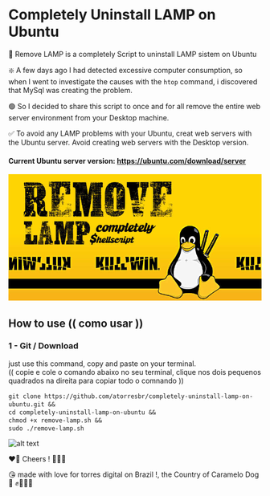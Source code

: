 # Completely Uninstall LAMP on Ubuntu
🐣 Remove LAMP is a completely Script to uninstall LAMP sistem on Ubuntu

❇️ A few days ago I had detected excessive computer consumption, so when I went to investigate the causes with the ``` htop ``` command, i discovered that MySql was creating the problem.

🟢 So I decided to share this script to once and for all remove the entire web server environment from your Desktop machine.

✅ To avoid any LAMP problems with your Ubuntu, creat web servers with the Ubuntu server. Avoid creating web servers with the Desktop version.

####  Current Ubuntu server version: https://ubuntu.com/download/server

![alt text](https://github.com/atorresbr/completely-uninstall-lamp-on-ubuntu/blob/main/img/completely-uninstall-lamp-on-ubuntu.jpg)

## How to use (( como usar )) 

### 1 - Git / Download 
just use this command, copy and paste on your terminal. <br> 
(( copie e cole o comando abaixo no seu terminal, clique nos dois pequenos quadrados na direita para copiar todo o comnando ))

```
git clone https://github.com/atorresbr/completely-uninstall-lamp-on-ubuntu.git &&
cd completely-uninstall-lamp-on-ubuntu &&
chmod +x remove-lamp.sh &&
sudo ./remove-lamp.sh
```

![alt text](https://github.com/atorresbr/completely-uninstall-lamp-on-ubuntu/blob/main/img/remove.gif)


❤️‍🔥 Cheers ! 🥂🍺🍻 

😘 made with love for torres digital on Brazil !, the Country of Caramelo Dog 🦮 ✊🥰😍🤩
